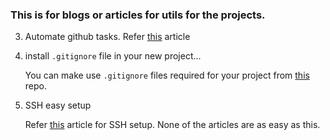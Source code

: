 ### This is for blogs or articles for utils for the projects.

3. Automate github tasks. Refer [this](https://docs.github.com/en/issues/planning-and-tracking-with-projects/automating-your-project) article

4. install `.gitignore` file in your new project...

   You can make use `.gitignore` files required for your project from [this](https://github.com/github/gitignore) repo.

5. SSH easy setup

   Refer [this](https://medium.com/codex/git-authentication-on-macos-setting-up-ssh-to-connect-to-your-github-account-d7f5df029320) article for SSH setup. None of the articles are as easy as this.
